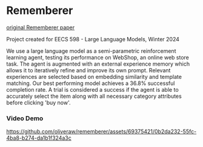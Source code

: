 # Rememberer
[original Rememberer paper](https://arxiv.org/abs/2306.07929)

Project created for EECS 598 - Large Language Models, Winter 2024

We use a large language model as a semi-parametric reinforcement learning agent, testing its performance on WebShop, an online web store task. The agent is augmented with an external experience memory which allows it to iteratively refine and improve its own prompt. Relevant experiences are selected based on embedding similarity and template matching. Our best performing model achieves a 36.8% successful completion rate. A trial is considered a success if the agent is able to accurately select the item along with all necessary category attributes before clicking 'buy now'. 

### Video Demo

https://github.com/oliveraw/rememberer/assets/69375421/0b2da232-55fc-4ba8-b274-da1b1f324a3c

